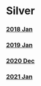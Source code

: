 # Silver
### [2018 Jan](2020%20Jan)
### [2019 Jan](2019%20Jan)
### [2020 Dec](2020%20Dec)
### [2021 Jan](2021%20Jan)